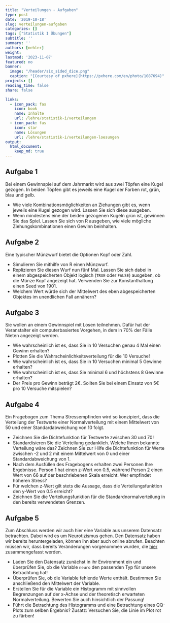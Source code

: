 ```yaml
---
title: "Verteilungen - Aufgaben" 
type: post
date: '2019-10-18' 
slug: verteilungen-aufgaben 
categories: []
tags: ["Statistik I Übungen"] 
subtitle: ''
summary: '' 
authors: [nehler] 
weight: 
lastmod: '2023-11-07'
featured: no
banner:
  image: "/header/six_sided_dice.png"
  caption: "[Courtesy of pxhere](https://pxhere.com/en/photo/1087694)"
projects: []
reading_time: false
share: false

links:
  - icon_pack: fas
    icon: book
    name: Inhalte
    url: /lehre/statistik-i/verteilungen
  - icon_pack: fas
    icon: star
    name: Lösungen
    url: /lehre/statistik-i/verteilungen-loesungen
output:
  html_document:
    keep_md: true
---
```






## Aufgabe 1

Bei einem Gewinnspiel auf dem Jahrmarkt wird aus zwei Töpfen eine Kugel gezogen. In beiden Töpfen gibt es jeweils eine Kugel der Farben rot, grün, blau und gelb.

* Wie viele Kombinationsmöglichkeiten an Ziehungen gibt es, wenn jeweils eine Kugel gezogen wird. Lassen Sie sich diese ausgeben.
* Wenn mindestens eine der beiden gezogenen Kugeln grün ist, gewinnen Sie das Spiel. Lassen Sie sich von R ausgeben, wie viele mögliche Ziehungskombinationen einen Gewinn beinhalten.

## Aufgabe 2

Eine typischer Münzwurf bietet die Optionen Kopf oder Zahl.

* Simulieren Sie mithilfe von R einen Münzwurf.
* Replizieren Sie diesen Wurf nun fünf Mal. Lassen Sie sich dabei in einem abgespeicherten Objekt logisch (`TRUE` oder `FALSE`) ausgeben, ob die Münze Kopf angezeigt hat. Verwenden Sie zur Konstanthaltung einen Seed von 1901.
* Welchem Wert würde sich der Mittelwert des eben abgespeicherten Objektes im unendlichen Fall annähern?


## Aufgabe 3

Sie wollen an einem Gewinnspiel mit Losen teilnehmen. Dafür hat der Veranstalter ein computerbasiertes Vorgehen, in dem in 70% der Fälle Nieten angezeigt werden.

* Wie wahrscheinlich ist es, dass Sie in 10 Versuchen genau 4 Mal einen Gewinn erhalten?
* Plotten Sie die Wahrscheinlichkeitsverteilung für die 10 Versuche!
* Wie wahrscheinlich ist es, dass Sie in 10 Versuchen minimal 5 Gewinne erhalten?
* Wie wahrscheinlich ist es, dass Sie minimal 6 und höchstens 8 Gewinne erhalten?
* Der Preis pro Gewinn beträgt 2€. Sollten Sie bei einem Einsatz von 5€ pro 10 Versuche mitspielen?


## Aufgabe 4

Ein Fragebogen zum Thema Stressempfinden wird so konzipiert, dass die Verteilung der Testwerte einer Normalverteilung mit einem Mittelwert von 50 und einer Standardabweichung von 10 folgt.

* Zeichnen Sie die Dichtefunktion für Testwerte zwischen 30 und 70!
* Standardisieren Sie die Verteilung gedanklich. Welche Ihnen bekannte Verteilung wäre das? Zeichnen Sie zur Hilfe die Dichtefunktion für Werte zwischen -2 und 2 mit einem Mittelwert von 0 und einer Standardabweichung von 1.
* Nach dem Ausfüllen des Fragebogens erhalten zwei Personen Ihre Ergebnisse. Person 1 hat einen z-Wert von 0.5, während Person 2 einen Wert von 66 auf der beschriebenen Skala erreicht. Wer empfindet höheren Stress?
* Für welchen z-Wert gilt stets die Aussage, dass die Verteilungsfunktion den y-Wert von 0.5 erreicht?
* Zeichnen Sie die Verteilungsfunktion für die Standardnormalverteilung in den bereits verwendeten Grenzen.

## Aufgabe 5

Zum Abschluss werden wir auch hier eine Variable aus unserem Datensatz betrachten. Dabei wird es um Neurotizismus gehen. Den Datensatz haben wir bereits heruntergeladen, können ihn aber auch online abrufen. Beachten müssen wir, dass bereits Veränderungen vorgenommen wurden, die [hier](/lehre/statistik-i/verteilungen/#prep) zusammengefasst werden.

* Laden Sie den Datensatz zunächst in ihr Environment ein und überprüfen Sie, ob die Variable `neuro` den passenden Typ für unsere Betrachtung hat!
* Überprüfen Sie, ob die Variable fehlende Werte enthält. Bestimmen Sie anschließend den Mittelwert der Variable.
* Erstellen Sie für die Variable ein Histogramm mit sinnvollen Begrenzungen auf der x-Achse und der theoretisch erwarteten Normalverteilung. Bewerten Sie auch hinsichtlich der Passung!
* Führt die Betrachtung des Histogramms und eine Betrachtung eines QQ-Plots zum selben Ergebnis? Zusatz: Versuchen Sie, die Linie im Plot rot zu färben!

